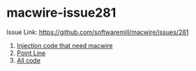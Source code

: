 # macwire-issue281

Issue Link: <https://github.com/softwaremill/macwire/issues/281>

1. [Injection code that need macwire](./src/main/scala/macwire/test/app/AppInjection.scala)
1. [Point Line](./src/main/scala/macwire/test/app/AppInjection.scala#L15)
1. [All code](./src/main/scala/macwire/test/app)